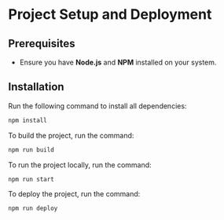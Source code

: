 # Project Setup and Deployment

## Prerequisites
- Ensure you have **Node.js** and **NPM** installed on your system.

## Installation
Run the following command to install all dependencies:
```bash
npm install
```
To build the project, run the command:
```bash
npm run build
```
To run the project locally, run the command:
```bash
npm run start
```
To deploy the project, run the command:
```bash
npm run deploy
```

